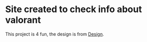 # Site created to check info about valorant

This project is 4 fun, the design is from  [Design](https://www.figma.com/file/7Stz9X547xbQYboilsVY09/Valorant---Agents-page-concept-design?node-id=0%3A1&t=SEHGrvKHCzdqoe8D-0).

